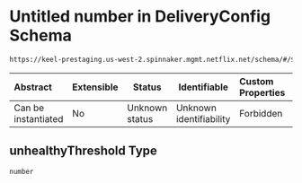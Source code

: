 # Untitled number in DeliveryConfig Schema

```txt
https://keel-prestaging.us-west-2.spinnaker.mgmt.netflix.net/schema/#/$defs/ClassicLoadBalancerHealthCheck/properties/unhealthyThreshold
```




| Abstract            | Extensible | Status         | Identifiable            | Custom Properties | Additional Properties | Access Restrictions | Defined In                                                    |
| :------------------ | ---------- | -------------- | ----------------------- | :---------------- | --------------------- | ------------------- | ------------------------------------------------------------- |
| Can be instantiated | No         | Unknown status | Unknown identifiability | Forbidden         | Allowed               | none                | [keel.schema.json\*](keel.schema.json "open original schema") |

## unhealthyThreshold Type

`number`

